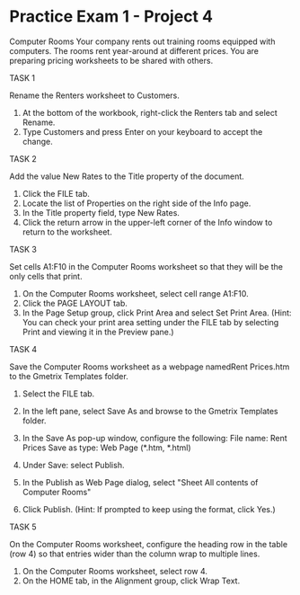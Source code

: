 # Practice Exam 1 - Project 4
Computer Rooms
Your company rents out training rooms equipped with computers. The rooms rent year-around at different prices. You are preparing pricing worksheets to be shared with others.

TASK 1
 
Rename the Renters worksheet to Customers.

1. At the bottom of the workbook, right-click the Renters tab and select Rename.
2. Type Customers and press Enter on your keyboard to accept the change.

 

TASK 2

Add the value New Rates to the Title property of the document.

1. Click the FILE tab.
2. Locate the list of Properties on the right side of the Info page.
3. In the Title property field, type New Rates.
4. Click the return arrow in the upper-left corner of the Info window to return to the worksheet.

 
TASK 3

Set cells A1:F10 in the Computer Rooms worksheet so that they will be the only cells that print.

1. On the Computer Rooms worksheet, select cell range A1:F10.
2. Click the PAGE LAYOUT tab.
3. In the Page Setup group, click Print Area and select Set Print Area.
(Hint: You can check your print area setting under the FILE tab by selecting Print and viewing it in the Preview pane.)

 

TASK 4

Save the Computer Rooms worksheet as a webpage namedRent Prices.htm to the Gmetrix Templates folder.

1. Select the FILE tab.
2. In the left pane, select Save As and browse to the Gmetrix Templates folder.
3. In the Save As pop-up window, configure the following:
File name: Rent Prices
Save as type: Web Page (*.htm, *.html)

 

4. Under Save: select Publish.
5. In the Publish as Web Page dialog, select "Sheet All contents of Computer Rooms"
6. Click Publish. (Hint: If prompted to keep using the format, click Yes.)
 

TASK 5

On the Computer Rooms worksheet, configure the heading row in the table (row 4) so that entries wider than the column wrap to multiple lines.

1. On the Computer Rooms worksheet, select row 4.
2. On the HOME tab, in the Alignment group, click Wrap Text.
 
